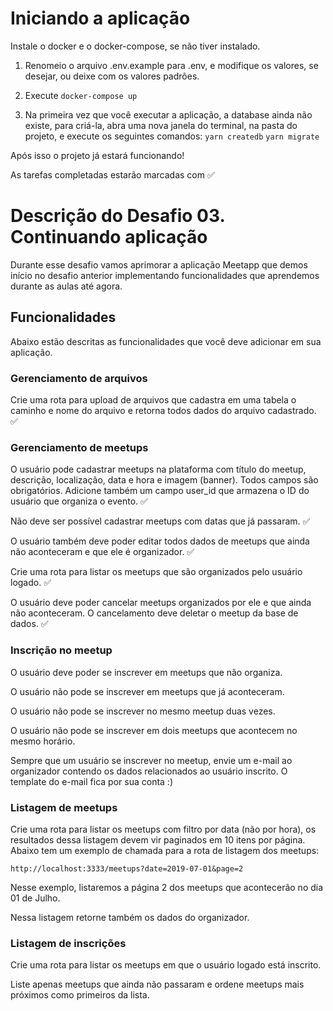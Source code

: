 # Iniciando a aplicação

Instale o docker e o docker-compose, se não tiver instalado.

1. Renomeio o arquivo .env.example para .env, e modifique os valores, se desejar, ou deixe com os valores padrões.

2. Execute `docker-compose up`

3. Na primeira vez que você executar a aplicação, a database ainda não existe, para criá-la, abra uma nova janela do terminal, na pasta do projeto, e execute os seguintes comandos:
   `yarn createdb`
   `yarn migrate`

Após isso o projeto já estará funcionando!

As tarefas completadas estarão marcadas com :white_check_mark:

# Descrição do Desafio 03. Continuando aplicação

Durante esse desafio vamos aprimorar a aplicação Meetapp que demos início no desafio anterior implementando funcionalidades que aprendemos durante as aulas até agora.

## Funcionalidades

Abaixo estão descritas as funcionalidades que você deve adicionar em sua aplicação.

### Gerenciamento de arquivos

Crie uma rota para upload de arquivos que cadastra em uma tabela o caminho e nome do arquivo e retorna todos dados do arquivo cadastrado. :white_check_mark:

### Gerenciamento de meetups

O usuário pode cadastrar meetups na plataforma com título do meetup, descrição, localização, data e hora e imagem (banner). Todos campos são obrigatórios. Adicione também um campo user_id que armazena o ID do usuário que organiza o evento. :white_check_mark:

Não deve ser possível cadastrar meetups com datas que já passaram. :white_check_mark:

O usuário também deve poder editar todos dados de meetups que ainda não aconteceram e que ele é organizador. :white_check_mark:

Crie uma rota para listar os meetups que são organizados pelo usuário logado. :white_check_mark:

O usuário deve poder cancelar meetups organizados por ele e que ainda não aconteceram. O cancelamento deve deletar o meetup da base de dados. :white_check_mark:

### Inscrição no meetup

O usuário deve poder se inscrever em meetups que não organiza.

O usuário não pode se inscrever em meetups que já aconteceram.

O usuário não pode se inscrever no mesmo meetup duas vezes.

O usuário não pode se inscrever em dois meetups que acontecem no mesmo horário.

Sempre que um usuário se inscrever no meetup, envie um e-mail ao organizador contendo os dados relacionados ao usuário inscrito. O template do e-mail fica por sua conta :)

### Listagem de meetups

Crie uma rota para listar os meetups com filtro por data (não por hora), os resultados dessa listagem devem vir paginados em 10 itens por página. Abaixo tem um exemplo de chamada para a rota de listagem dos meetups:

```
http://localhost:3333/meetups?date=2019-07-01&page=2
```

Nesse exemplo, listaremos a página 2 dos meetups que acontecerão no dia 01 de Julho.

Nessa listagem retorne também os dados do organizador.

### Listagem de inscrições

Crie uma rota para listar os meetups em que o usuário logado está inscrito.

Liste apenas meetups que ainda não passaram e ordene meetups mais próximos como primeiros da lista.

